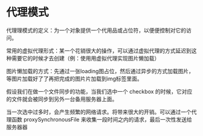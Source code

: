 # 代理模式

代理理模式的定义：为⼀个对象提供⼀个代用品或占位符，以便便控制对它的访问。

常⽤的虚拟代理形式：某⼀个花销很⼤的操作，可以通过虚拟代理的⽅式延迟到这种需要它的时候才去创建（例：使⽤用虚拟代理实现图片懒加载）

图片懒加载的方式：先通过一张loading图占位，然后通过异步的⽅式加载图⽚，等图片加载好了了再把完成的图⽚片加载到img标签⾥⾯。

假设我们在做一个文件同步的功能，当我们选中一个 checkbox 的时候，它对应的文件就会被同步到另外⼀台备用服务器上⾯。

当一次选中过多时，会产⽣频繁的网络请求。将带来很大的开销。可以通过一个代理函数 proxySynchronousFile 来收集⼀段时间之内的请求，最后⼀次性发送给服务器器